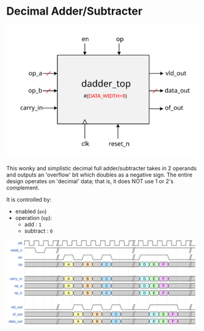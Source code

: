 # Decimal Adder/Subtracter

![alt text](./doc/block_diagram.svg "Block Diagram")


This wonky and simplistic decimal full adder/subtracter takes in 2 operands and outputs an 'overflow' bit which doubles as a negative sign.
The entire design operates on 'decimal' data; that is, it does NOT use 1 or 2's complement.

It is controlled by:
- enabled (`en`)
- operation (`op`):
  - add : `1`
  - subtract : `0`
 
![alt text](./doc/timing_diagram.png "Timing Diagram")
